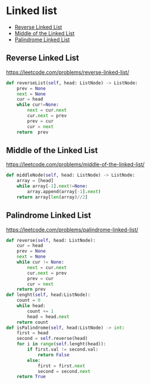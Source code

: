 # Linked list

+ [Reverse Linked List](#reverse-linked-list)
+ [Middle of the Linked List](#middle-of-the-linked-list)
+ [Palindrome Linked List](#palindrome-linked-list)

## Reverse Linked List

https://leetcode.com/problems/reverse-linked-list/

```python
def reverseList(self, head: ListNode) -> ListNode:
    prev = None
    next = None
    cur = head
    while cur!=None:
        next = cur.next
        cur.next = prev
        prev = cur
        cur = next
    return  prev
```

## Middle of the Linked List

https://leetcode.com/problems/middle-of-the-linked-list/

```python
def middleNode(self, head: ListNode) -> ListNode:
    array = [head]
    while array[-1].next!=None:
        array.append(array[-1].next)
    return array[len(array)//2]

```

## Palindrome Linked List

https://leetcode.com/problems/palindrome-linked-list/

```python
def reverse(self, head: ListNode):
    cur = head
    prev = None
    next = None
    while cur != None:
        next = cur.next
        cur.next = prev
        prev = cur
        cur = next
    return prev
def lenght(self, head:ListNode):
    count = 0
    while head:
        count += 1
        head = head.next
    return count
def isPalindrome(self, head:ListNode) -> int:
    first = head
    second = self.reverse(head)
    for i in range(self.lenght(head)):
        if first.val != second.val:
            return False
        else:
            first = first.next
            second = second.next
    return True

```